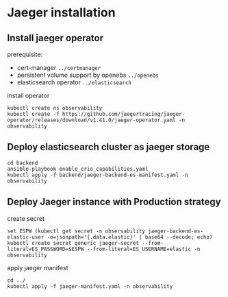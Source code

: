 # Jaeger installation
## Install jaeger operator
prerequisite: 
- cert-manager `../certmanager`
- persistent volume support by openebs  `../openebs`
- elasticsearch operator `../elasticsearch`

install operator
```
kubectl create ns observability
kubectl create -f https://github.com/jaegertracing/jaeger-operator/releases/download/v1.41.0/jaeger-operator.yaml -n observability
```
## Deploy elasticsearch cluster as jaeger storage
```
cd backend
ansible-playbook enable_crio_capabilities.yaml
kubectl apply -f backend/jaeger-backend-es-manifest.yaml -n observability
```

## Deploy Jaeger instance with Production strategy
create secret
```
set ESPW (kubectl get secret -n observability jaeger-backend-es-elastic-user -o=jsonpath='{.data.elastic}' | base64 --decode; echo)
kubectl create secret generic jaeger-secret --from-literal=ES_PASSWORD=$ESPW --from-literal=ES_USERNAME=elastic -n observability
```
apply jaeger manifest 
```
cd ../
kubectl apply -f jaeger-manifest.yaml -n observability
```
